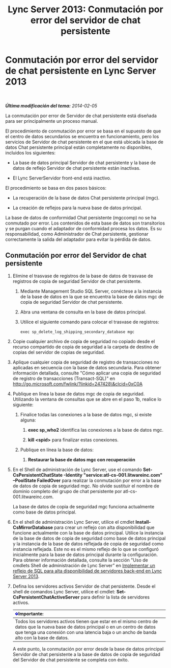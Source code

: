 ﻿---
title: 'Lync Server 2013: Conmutación por error del servidor de chat persistente'
TOCTitle: Conmutación por error del servidor de chat persistente
ms:assetid: 2cd79ffd-fee6-44ce-96cf-b98bf25e2690
ms:mtpsurl: https://technet.microsoft.com/es-es/library/JJ204772(v=OCS.15)
ms:contentKeyID: 48274782
ms.date: 01/07/2017
mtps_version: v=OCS.15
ms.translationtype: HT
---

# Conmutación por error del servidor de chat persistente en Lync Server 2013

 

_**Última modificación del tema:** 2014-02-05_

La conmutación por error de Servidor de chat persistente está diseñada para ser principalmente un proceso manual.

El procedimiento de conmutación por error se basa en el supuesto de que el centro de datos secundarios se encuentra en funcionamiento, pero los servicios de Servidor de chat persistente en el que está ubicada la base de datos Chat persistente principal están completamente no disponibles, incluidos los siguientes:

  - La base de datos principal Servidor de chat persistente y la base de datos de reflejo Servidor de chat persistente están inactivas.

  - El Lync ServerServidor front-end está inactivo.

El procedimiento se basa en dos pasos básicos:

  - La recuperación de la base de datos Chat persistente principal (mgc).

  - La creación de reflejos para la nueva base de datos principal.

La base de datos de conformidad Chat persistente (mgccomp) no se ha conmutado por error. Los contenidos de esta base de datos son transitorios y se purgan cuando el adaptador de conformidad procesa los datos. Es su responsabilidad, como Administrador de Chat persistente, gestionar correctamente la salida del adaptador para evitar la pérdida de datos.

## Conmutación por error del Servidor de chat persistente

1.  Elimine el trasvase de registros de la base de datos de trasvase de registros de copia de seguridad Servidor de chat persistente.
    
    1.  Mediante Management Studio SQL Server, conéctese a la instancia de la base de datos en la que se encuentra la base de datos mgc de copia de seguridad Servidor de chat persistente.
    
    2.  Abra una ventana de consulta en la base de datos principal.
    
    3.  Utilice el siguiente comando para colocar el trasvase de registros:
        
            exec sp_delete_log_shipping_secondary_database mgc

2.  Copie cualquier archivo de copia de seguridad no copiado desde el recurso compartido de copia de seguridad a la carpeta de destino de copias del servidor de copias de seguridad.

3.  Aplique cualquier copia de seguridad de registro de transacciones no aplicadas en secuencia con la base de datos secundaria. Para obtener información detallada, consulte "Cómo aplicar una copia de seguridad de registro de transacciones (Transact-SQL)" en http://go.microsoft.com/fwlink/?linkid=247428\&clcid=0xC0A

4.  Publique en línea la base de datos mgc de copia de seguridad. Utilizando la ventana de consultas que se abre en el paso 1b, realice lo siguiente:
    
    1.  Finalice todas las conexiones a la base de datos mgc, si existe alguna:
        
        1.  **exec sp\_who2** identifica las conexiones a la base de datos mgc.
        
        2.  **kill \<spid\>** para finalizar estas conexiones.
    
    2.  Publique en línea la base de datos:
        
        1.  **Restaurar la base de datos mgc con recuperación**

5.  En el Shell de administración de Lync Server, use el comando **Set-CsPersistentChatState -Identity "service:atl-cs-001.litwareinc.com" –PoolState FailedOver** para realizar la conmutación por error a la base de datos de copia de seguridad mgc. No olvide sustituir el nombre de dominio completo del grupo de chat persistente por atl-cs-001.litwareinc.com.
    
    La base de datos de copia de seguridad mgc funciona actualmente como base de datos principal.

6.  En el shell de administración Lync Server, utilice el cmdlet **Install-CsMirrorDatabase** para crear un reflejo con alta disponibilidad que funcione actualmente con la base de datos principal. Utilice la instancia de la base de datos de copia de seguridad como base de datos principal y la instancia de la base de datos reflejada de copia de seguridad como instancia reflejada. Este no es el mismo reflejo de lo que se configuró inicialmente para la base de datos principal durante la configuración. Para obtener información detallada, consulte la sección "Uso de cmdlets Shell de administración de Lync Server” en [Implementar un reflejo de SQL para alta disponibilidad de servidores back-end en Lync Server 2013](lync-server-2013-deploying-sql-mirroring-for-back-end-server-high-availability.md).

7.  Defina los servidores activos Servidor de chat persistente. Desde el shell de comandos Lync Server, utilice el cmdlet: **Set-CsPersistentChatActiveServer** para definir la lista de servidores activos.
    
    <table>
    <thead>
    <tr class="header">
    <th><img src="images/Gg425917.important(OCS.15).gif" title="important" alt="important" />Importante:</th>
    </tr>
    </thead>
    <tbody>
    <tr class="odd">
    <td>Todos los servidores activos tienen que estar en el mismo centro de datos que la nueva base de datos principal o en un centro de datos que tenga una conexión con una latencia baja o un ancho de banda alto con la base de datos.</td>
    </tr>
    </tbody>
    </table>
    
    A este punto, la conmutación por error desde la base de datos principal Servidor de chat persistente a la base de datos de copia de seguridad del Servidor de chat persistente se completa con éxito.

